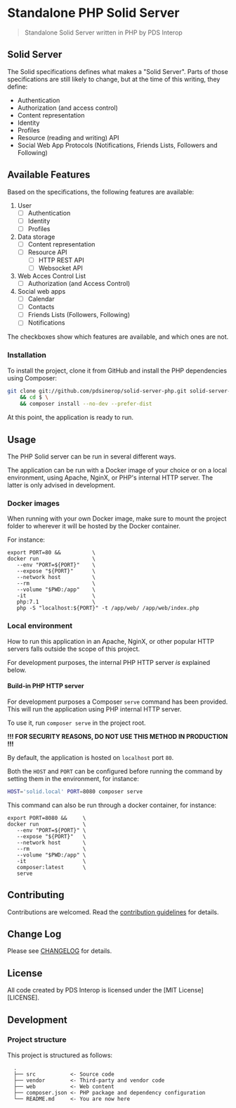 # Standalone PHP Solid Server

> Standalone Solid Server written in PHP by PDS Interop

## Solid Server

The Solid specifications defines what makes a "Solid Server". Parts of
those specifications are still likely to change, but at the time of this writing,
they define:

- Authentication
- Authorization (and access control)
- Content representation
- Identity
- Profiles
- Resource (reading and writing) API
- Social Web App Protocols (Notifications, Friends Lists, Followers and Following)

<!--
To read more about Solid, and which IETF and W3C specifications are used, visit: https://pdsinterop.org/solid-specs-overview/
-->

## Available Features

Based on the specifications, the following features are available:

1. User
   - [ ] Authentication
   - [ ] Identity
   - [ ] Profiles
2. Data storage
   - [ ] Content representation
   - [ ] Resource API
     - [ ] HTTP REST API
     - [ ] Websocket API
3. Web Acces Control List
   - [ ] Authorization (and Access Control)
4. Social web apps
   - [ ] Calendar
   - [ ] Contacts
   - [ ] Friends Lists (Followers, Following)
   - [ ] Notifications

The checkboxes show which features are available, and which ones are not.

### Installation

To install the project, clone it from GitHub and install the PHP dependencies
using Composer:

```sh
git clone git://github.com/pdsinerop/solid-server-php.git solid-server-php \
    && cd $ \
    && composer install --no-dev --prefer-dist
```
At this point, the application is ready to run.

## Usage

The PHP Solid server can be run in several different ways.

<!-- @TODO: Add local Dockerfile

The easiest is using the provided `Dockerfile`.

If a different environment is desired, the application can be run with the
Docker image of your choice.

Lastly, the application can be run on a local environment, using Apache, NginX,
or PHP's internal HTTP server. The latter is only advised in development.
 -->

The application can be run with a Docker image of your choice or on a local environment, using Apache, NginX, or PHP's internal HTTP server. The latter is
only advised in development.

<!--
   @TODO: Add single-button deploy scripts/config for Heroku, Glitch, and other
          popular playgrounds/developer oriented service providers.
-->
<!--
### Provided Dockerfile

In the project root, run: `docker run`
-->

### Docker images

When running with your own Docker image, make sure to mount the project folder
to wherever it will be hosted by the Docker container.

For instance:

```
export PORT=80 &&          \
docker run                 \
   --env "PORT=${PORT}"    \
   --expose "${PORT}"      \
   --network host          \
   --rm                    \
   --volume "$PWD:/app"    \
   -it                     \
   php:7.1                 \
   php -S "localhost:${PORT}" -t /app/web/ /app/web/index.php
```

### Local environment

How to run this application in an Apache, NginX, or other popular HTTP servers
falls outside the scope of this project.

For development purposes, the internal PHP HTTP server _is_ explained below.

#### Build-in PHP HTTP server

For development purposes a Composer `serve` command has been provided. This will
run the application using PHP internal HTTP server.

To use it, run `composer serve` in the project root.

**!!! FOR SECURITY REASONS, DO NOT USE THIS METHOD IN PRODUCTION !!!**

By default, the application is hosted on `localhost` port `80`.

Both the `HOST` and `PORT` can be configured before running the command by
setting them in the environment, for instance:

```sh
HOST='solid.local' PORT=8080 composer serve
```

This command can also be run through a docker container, for instance:

```
export PORT=8080 &&     \
docker run              \
   --env "PORT=${PORT}" \
   --expose "${PORT}"   \
   --network host       \
   --rm                 \
   --volume "$PWD:/app" \
   -it                  \
   composer:latest      \
   serve
```

<!-- @TODO: Set up email addresses for security and community outreach

## Security

If you discover any security related issues, please email <security@pdsinterop.org> instead of using the issue tracker.

-->

## Contributing

Contributions are welcomed. Read the [contribution guidelines](CONTRIBUTING.md) for
details.

## Change Log

Please see [CHANGELOG](CHANGELOG.md) for details.

## License

All code created by PDS Interop is licensed under the [MIT License][LICENSE].

## Development

### Project structure

This project is structured as follows:

<!--
  .
  ├── build         <- Artifacts created by CI and CLI scripts
  ├── cli           <- CLI scripts
  ├── docs          <- Documentation, hosted at https://pdsinterop.org/solid-server-php/
  ├── src           <- Source code
  ├── tests         <- Unit- and integration-tests
  ├── vendor        <- Third-party and vendor code
  ├── web           <- Web content
  ├── composer.json <- PHP package and dependency configuration
  └── README.md     <- You are now here
-->
```
  .
  ├── src           <- Source code
  ├── vendor        <- Third-party and vendor code
  ├── web           <- Web content
  ├── composer.json <- PHP package and dependency configuration
  └── README.md     <- You are now here
```

<!--
### Coding conventions

You can also run [php-cs-fixer](https://github.com/FriendsOfPHP/PHP-CS-Fixer) with the configuration file that can be found in the project root directory.

This project comes with a configuration file and an executable for [php-cs-fixer](https://github.com/FriendsOfPHP/PHP-CS-Fixer) (`.php_cs`) that you can use to (re)format your sourcecode for compliance with this project's coding guidelines:

```sh
$ composer php-cs-fixer fix
```

### Testing

The PHPUnit version to be used is the one installed as a `dev-` dependency via composer. It can be run using `composer test` or by calling it directly:

```sh
$ ./vendor/bin/phpunit
```
-->
